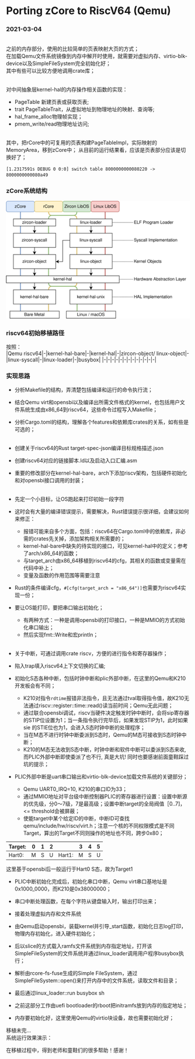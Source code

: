# Porting zCore to RiscV64 (Qemu)

### 2021-03-04
<br>之前的内存部分，使用的比较简单的页表映射大页的方式；
<br>在加载Qemu文件系统镜像到内存中解开时使用，就需要对虚拟内存、virtio-blk-device以及SimpleFileSystem完全初始化好；
<br>其中有些可以比较方便地调用crate库；

<br>对中间抽象层kernel-hal的内存操作相关函数的实现：
* PageTable 新建页表或获取页表;
* trait PageTableTrait，从虚拟地址到物理地址的映射、查询等;
* hal_frame_alloc物理帧实现；
* pmem_write/read物理地址访问;

<br>其中，把rCore中的可复用的页表构建PageTableImpl，实际映射的MemoryArea，移到zCore中；
从目前的运行结果看，应该是页表部分应该是切换好了；
```
[1.2317591s DEBUG 0 0:0] switch table 8000000000080220 -> 8000000000080a49
```

### zCore系统结构<br>
![](./structure.svg)

### riscv64初始移植路径<br>
按照：<br>
|Qemu riscv64|-|kernel-hal-bare|-|kernel-hal|-|zircon-object/ linux-object|-|linux-syscall|-|linux-loader|-|busybox|
|-|-|-|-|-|-|-|-|-|-|-|-|-|

### 实现思路

* 分析Makefile的结构，弄清楚包括编译和运行的命令执行流；
* 结合Qemu virt和opensbi以及编译出所需文件格式的kernel，也包括用户文件系统生成由x86_64到riscv64，这些命令过程写入Makefile；
* 分析Cargo.toml的结构，理解各个features和依赖库crates的关系，如有些是可选的；
<br><br>
* 创建关于riscv64的Rust target-spec-json编译目标规格描述.json
* 创建riscv64对应的链接脚本.ld以及启动入口汇编.asm
* 重要的修改部分在kernel-hal-bare，arch下添加riscv架构，包括硬件初始化和对opensbi接口调用的封装；
<br><br>

* 先定一个小目标，让OS跑起来打印初始一段字符
* 这时会有大量的编译错误提示，需要解决，Rust错误提示很详细，会建议如何来修正：
  - 报错可能来自多个方面，包括：riscv64在Cargo.toml中的依赖库，非必需的crates先关掉，添加架构相关所需要的；
  - kernel-hal-bare中缺失的待实现的接口，可见kernel-hal中的定义；参考了arch/x86_64的函数；
  - 与target_arch由x86_64移植到riscv64的cfg，其相关的函数或变量需在代码中补上；
  - 变量及函数的作用范围等需要注意
* Rust的条件编译cfg，`#[cfg(target_arch = "x86_64")]`也需要为riscv64实现一份；

* 要让OS能打印，要把串口输出初始化；
  - 有两种方式：一种是调用opensbi的打印接口，一种是MMIO的方式初始化串口输出；
  - 然后实现fmt::Write和宏println；
<br><br>


* 关于中断，可通过调用crate riscv，方便的进行指令和寄存器操作；
* 陷入trap填入riscv64上下文切换的汇编;
* 初始化S态各种中断，包括时钟中断和plic外部中断，在这里的Qemu和K210开发板会有不同；
  - K210对指令`rdtime`报错非法指令，且无法通过tval取得指令值，故K210无法通过riscv::register::time::read()读当前时间；Qemu无此问题；
  - 通过联合opensbi调试，riscv当硬件决定触发时钟中断时，会将sip寄存器的STIP位设置为1；当一条指令执行完毕后，如果发现STIP为1，此时如果sie 的STIE位也为1，会进入S态时钟中断的处理程序；
  - 当在M态不进行时钟中断委派到S态时，Qemu的M态可接收到S态时钟中断；
  - K210的M态无法收到S态中断，时钟中断和软件中断可以委派到S态来收, 而PLIC外部中断即使委派了也不行, 真是大坑! 同时也要感谢前面童鞋踩过坑的提示；

* PLIC外部中断是uart串口输出和virtio-blk-device加载文件系统的关键部分；
  - Qemu UART0_IRQ=10, K210的串口ID为33；
  - 通过MMIO地址对平台级中断控制器PLIC的寄存器进行设置：设置中断源的优先级，分0～7级，7是最高级；设置中断target的全局阀值［0..7]， <= threshold会被屏蔽；
  - 使能target中某个给定ID的中断，中断ID可查找qemu/include/hw/riscv/virt.h；注意一个核的不同权限模式是不同Target，算出的Target不同则操作的地址也不同，跨步0x80；

|Target:| 0 | 1 | 2 | | 3 | 4 | 5 |
|-|-|-|-|-|-|-|-|
|Hart0:| M | S | U | Hart1:| M | S | U |

这里基于opensbi后一般运行于Hart0 S态，故为Target1

* PLIC中断初始化完成后，初始化串口中断，Qemu virt串口基地址是0x1000_0000，而K210是0x38000000；
- 串口中断处理函数，在每个字符从键盘输入时，输出打印出来；

* 接着处理虚拟内存和文件系统

* 由Qemu启动opensbi，装载kernel并引导_start函数，初始化日志log打印，物理内存初始化，进入硬件初始化；
* 后以slice的方式载入ramfs文件系统到内存指定地址，打开该SimpleFileSystem的文件系统并通过linux_loader调用用户程序busybox执行；

* 解析由rcore-fs-fuse生成的Simple FileSystem，通过SimpleFileSystem::open()来打开内存中的文件系统，读取文件和目录；
* 最后通过linux_loader::run busybox sh

* 之前这部分工作由uefi bootloader的rboot把initramfs放到内存的指定地址；
* 内存要初始化好，这里使用Qemu的virtio块设备，故也需要初始化好；

 
移植未完...<br>
系统运行效果演示：<br>


在移植过程中，得到老师和童鞋们的很多帮助！感谢！

